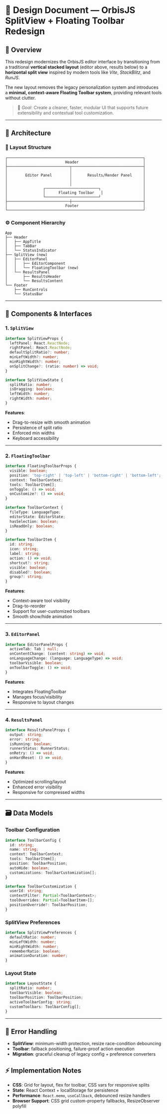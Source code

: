 

# 🧩 **Design Document — OrbisJS SplitView + Floating Toolbar Redesign**

## 🧠 Overview

This redesign modernizes the OrbisJS editor interface by transitioning from a traditional **vertical stacked layout** (editor above, results below) to a **horizontal split view** inspired by modern tools like *Vite*, *StackBlitz*, and *RunJS*.

The new layout removes the legacy personalization system and introduces a **minimal, context-aware Floating Toolbar system**, providing relevant tools without clutter.

> 📌 *Goal*: Create a cleaner, faster, modular UI that supports future extensibility and contextual tool customization.

---

## 🧱 Architecture

### 🔲 Layout Structure

```
┌─────────────────────────────────────────────────────────────┐
│                          Header                             │
├────────────────────────────┬────────────────────────────────┤
│                            │                                │
│        Editor Panel        │       Results/Render Panel     │
│                            │                                │
│                            │                                │
│                ┌────────────────────────┐                   │
│                │      Floating Toolbar   │                  │
│                └────────────────────────┘                   │
├────────────────────────────┼────────────────────────────────┤
│                          Footer                             │
└─────────────────────────────────────────────────────────────┘
```

### ⚙️ Component Hierarchy

```
App
├── Header
│   ├── AppTitle
│   ├── TabBar
│   └── StatusIndicator
├── SplitView (new)
│   ├── EditorPanel
│   │   ├── EditorComponent
│   │   └── FloatingToolbar (new)
│   └── ResultsPanel
│       ├── ResultsHeader
│       └── ResultsContent
└── Footer
    ├── RunControls
    └── StatusBar
```

---

## 🧩 Components & Interfaces

### 1. `SplitView`

```ts
interface SplitViewProps {
  leftPanel: React.ReactNode;
  rightPanel: React.ReactNode;
  defaultSplitRatio?: number;
  minLeftWidth?: number;
  minRightWidth?: number;
  onSplitChange?: (ratio: number) => void;
}

interface SplitViewState {
  splitRatio: number;
  isDragging: boolean;
  leftWidth: number;
  rightWidth: number;
}
```

**Features**:

* Drag-to-resize with smooth animation
* Persistence of split ratio
* Enforced min widths
* Keyboard accessibility

---

### 2. `FloatingToolbar`

```ts
interface FloatingToolbarProps {
  visible: boolean;
  position: 'top-right' | 'top-left' | 'bottom-right' | 'bottom-left';
  context: ToolbarContext;
  tools: ToolbarItem[];
  onToggle: () => void;
  onCustomize?: () => void;
}

interface ToolbarContext {
  fileType: LanguageType;
  editorState: EditorState;
  hasSelection: boolean;
  isReadOnly: boolean;
}

interface ToolbarItem {
  id: string;
  icon: string;
  label: string;
  action: () => void;
  shortcut?: string;
  visible: boolean;
  disabled?: boolean;
  group?: string;
}
```

**Features**:

* Context-aware tool visibility
* Drag-to-reorder
* Support for user-customized toolbars
* Smooth show/hide animation

---

### 3. `EditorPanel`

```ts
interface EditorPanelProps {
  activeTab: Tab | null;
  onContentChange: (content: string) => void;
  onLanguageChange: (language: LanguageType) => void;
  toolbarVisible: boolean;
  onToolbarToggle: () => void;
}
```

**Features**:

* Integrates FloatingToolbar
* Manages focus/visibility
* Responsive to layout changes

---

### 4. `ResultsPanel`

```ts
interface ResultsPanelProps {
  output: string;
  error: string;
  isRunning: boolean;
  runnerStatus: RunnerStatus;
  onRetry: () => void;
  onHardReset: () => void;
}
```

**Features**:

* Optimized scrolling/layout
* Enhanced error visibility
* Responsive for compressed widths

---

## 🗃️ Data Models

### Toolbar Configuration

```ts
interface ToolbarConfig {
  id: string;
  name: string;
  context: ToolbarContext;
  tools: ToolbarItem[];
  position: ToolbarPosition;
  autoHide: boolean;
  customizations: ToolbarCustomization[];
}

interface ToolbarCustomization {
  userId: string;
  contextFilter: Partial<ToolbarContext>;
  toolOverrides: Partial<ToolbarItem>[];
  positionOverride?: ToolbarPosition;
}
```

### SplitView Preferences

```ts
interface SplitViewPreferences {
  defaultRatio: number;
  minLeftWidth: number;
  minRightWidth: number;
  rememberRatio: boolean;
  animationDuration: number;
}
```

### Layout State

```ts
interface LayoutState {
  splitRatio: number;
  toolbarVisible: boolean;
  toolbarPosition: ToolbarPosition;
  activeToolbarConfig: string;
  customToolbars: ToolbarConfig[];
}
```

---

## 🔐 Error Handling

* **SplitView**: minimum-width protection, resize race-condition debouncing
* **Toolbar**: fallback positioning, failure-proof action execution
* **Migration**: graceful cleanup of legacy config + preference converters


## ⚡ Implementation Notes

* **CSS**: Grid for layout, flex for toolbar, CSS vars for responsive splits
* **State**: React Context + localStorage for persistence
* **Performance**: `React.memo`, `useCallback`, debounced resize handlers
* **Browser Support**: CSS grid custom-property fallbacks, ResizeObserver polyfill


